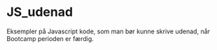 # JS_udenad
Eksempler på Javascript kode, som man bør kunne skrive udenad, når Bootcamp perioden er færdig.
